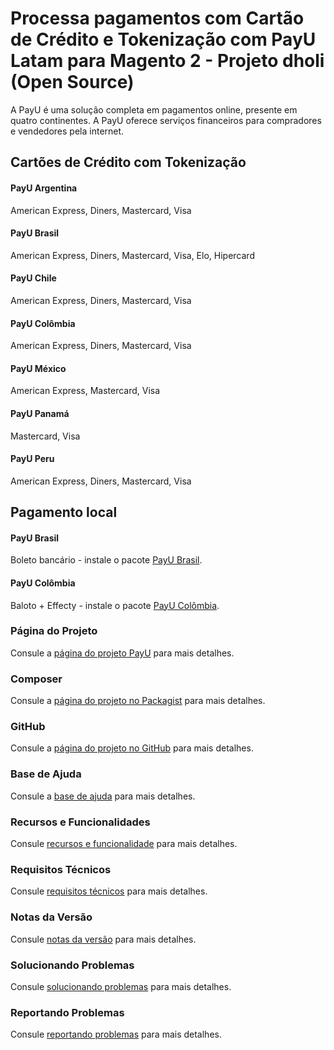 # Processa pagamentos com Cartão de Crédito e Tokenização com PayU Latam para Magento 2 - Projeto dholi (Open Source)

A PayU é uma solução completa em pagamentos online, presente em quatro continentes. A PayU oferece serviços financeiros para compradores e vendedores pela internet.

## Cartões de Crédito com Tokenização

#### PayU Argentina
American Express, Diners, Mastercard, Visa

#### PayU Brasil
American Express, Diners, Mastercard, Visa, Elo, Hipercard

#### PayU Chile
American Express, Diners, Mastercard, Visa

#### PayU Colômbia
American Express, Diners, Mastercard, Visa

#### PayU México
American Express, Mastercard, Visa

#### PayU Panamá
Mastercard, Visa

#### PayU Peru
American Express, Diners, Mastercard, Visa

## Pagamento local

#### PayU Brasil
Boleto bancário - instale o pacote [PayU Brasil](https://packagist.org/packages/dholi/module-dholi-payu-br).

#### PayU Colômbia
Baloto + Effecty - instale o pacote [PayU Colômbia](https://packagist.org/packages/dholi/module-dholi-payu-co).


### Página do Projeto
Consule a [página do projeto PayU](https://www.dholi.dev/payu) para mais detalhes.

### Composer
Consule a [página do projeto no Packagist](https://packagist.org/packages/dholi/module-dholi-payu) para mais detalhes.

### GitHub
Consule a [página do projeto no GitHub](https://github.com/dholidev/module-dholi-payu-mirror) para mais detalhes.

### Base de Ajuda
Consule a [base de ajuda](https://docs.dholi.dev/payu) para mais detalhes.

### Recursos e Funcionalidades
Consule [recursos e funcionalidade](https://docs.dholi.dev/payu) para mais detalhes.

### Requisitos Técnicos
Consule [requisitos técnicos](https://docs.dholi.dev/payu) para mais detalhes.

### Notas da Versão
Consule [notas da versão](https://github.com/dholidev/module-dholi-payu-mirror/blob/master/CHANGELOG.md) para mais detalhes.

### Solucionando Problemas
Consule [solucionando problemas](https://docs.dholi.dev/payu/solucionando-problemas) para mais detalhes.

### Reportando Problemas
Consule [reportando problemas](https://docs.dholi.dev/payu/reportando-problemas) para mais detalhes.
